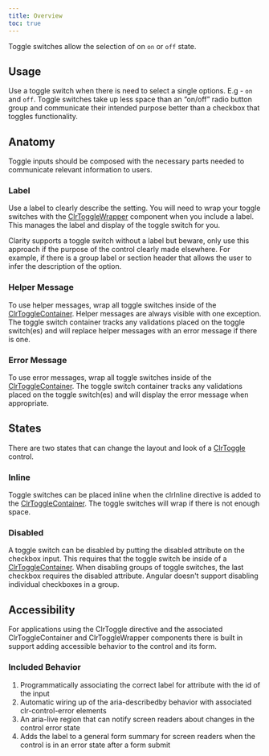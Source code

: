 ```yaml
---
title: Overview
toc: true
---
```


Toggle switches allow the selection of on `on` or `off` state.

## Usage

Use a toggle switch when there is need to select a single options. E.g - `on` and `off`.
Toggle switches take up less space than an “on/off” radio button group and communicate their intended purpose better than a checkbox that toggles functionality.

## Anatomy

Toggle inputs should be composed with the necessary parts needed to communicate relevant information to users.

### Label

Use a label to clearly describe the setting. You will need to wrap your toggle switches with the [ClrToggleWrapper](/components/toggle/api/#clrtogglewrapper) component when you include a label. This manages the label and display of the toggle switch for you.

Clarity supports a toggle switch without a label but beware, only use this approach if the purpose of the control clearly made elsewhere. For example, if there is a group label or section header that allows the user to infer the description of the option.

### Helper Message

To use helper messages, wrap all toggle switches inside of the [ClrToggleContainer](/components/toggle/api/#clrtogglecontainer). Helper messages are always visible with one exception. The toggle switch container tracks any validations placed on the toggle switch(es) and will replace helper messages with an error message if there is one.

<doc-demo src="/demos/toggle/helper-demo-ng.html" demo="/demos/toggle/helper-demo-css.html"></doc-demo>

### Error Message

To use error messages, wrap all toggle switches inside of the [ClrToggleContainer](/components/toggle/api/#clrtogglecontainer). The toggle switch container tracks any validations placed on the toggle switch(es) and will display the error message when appropriate.
<doc-demo src="/demos/toggle/error-demo-ng.html" demo="/demos/toggle/error-demo-css.html"></doc-demo>

## States

There are two states that can change the layout and look of a [ClrToggle](/components/toggle/api/#clrtoggle) control.

### Inline

Toggle switches can be placed inline when the clrInline directive is added to the [ClrToggleContainer](/components/toggle/api/#clrtogglecontainer). The toggle switches will wrap if there is not enough space.
<doc-demo src="/demos/toggle/inline-demo-ng.html" demo="/demos/toggle/inline-demo-css.html"></doc-demo>

### Disabled

A toggle switch can be disabled by putting the disabled attribute on the checkbox input. This requires that the toggle switch be inside of a [ClrToggleContainer](/components/toggle/api/#clrtogglecontainer). When disabling groups of toggle switches, the last checkbox requires the disabled attribute. Angular doesn't support disabling individual checkboxes in a group.

<doc-demo src="/demos/toggle/disabled-demo-ng.html" demo="/demos/toggle/disabled-demo-css.html"></doc-demo>

## Accessibility

For applications using the ClrToggle directive and the associated ClrToggleContainer and ClrToggleWrapper components there is built in support adding accessible behavior to the control and its form.

### Included Behavior

1. Programmatically associating the correct label for attribute with the id of the input
1. Automatic wiring up of the aria-describedby behavior with associated clr-control-error elements
1. An aria-live region that can notify screen readers about changes in the control error state
1. Adds the label to a general form summary for screen readers when the control is in an error state after a form submit
